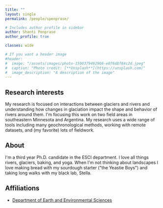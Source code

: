 ```yaml
---
title: ""
layout: single
permalink: /people/spenprase/

# Includes author profile in sidebar
author: Shanti Penprase
author_profile: true

classes: wide

# If you want a header image
#header:
#  image: "/assets/images/photo-1590379492966-e076d8f84c2d.jpeg"
#  caption: "Photo credit: [**Unsplash**](https://unsplash.com)"
#  image_description: "A description of the image"
---
```


## Research interests
My research is focused on interactions between glaciers and rivers and understanding how changes in glaciation impact the shape and behavior of rivers around them. I'm focusing this work on two field areas in southeastern Minnesota and Argentina. My research uses a wide range of tools including many geochronological methods, working with remote datasets, and (my favorite) lots of fieldwork.

## About
I'm a third year Ph.D. candidate in the ESCI department. I love all things rivers, glaciers, baking, and yoga. When I'm not thinking about landscapes I love making bread with my sourdough starter ("the Yeastie Boys") and taking long walks with my black lab, Stella.

## Affiliations
* [Department of Earth and Environmental Sciences](https://www.esci.umn.edu/)
